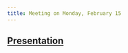 ```yaml
---
title: Meeting on Monday, February 15
---
```


## [Presentation](https://docs.google.com/presentation/d/1jbzoM2u7ahNmYaZvaDFXcfWkgXTGq7hFNE2izxwY4KA/present)
